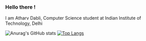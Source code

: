 ### Hello there !
I am Atharv Dabli, Computer Science student at Indian Institute of Technology, Delhi
<!--
**atharvadabli/atharvadabli** is a ✨ _special_ ✨ repository because its `README.md` (this file) appears on your GitHub profile.

Here are some ideas to get you started:

- 🔭 I’m currently working on ...
- 🌱 I’m currently learning ...
- 👯 I’m looking to collaborate on ...
- 🤔 I’m looking for help with ...
- 💬 Ask me about ...
- 📫 How to reach me: ...
- 😄 Pronouns: ...
- ⚡ Fun fact: ...
-->

![Anurag's GitHub stats](https://github-readme-stats.vercel.app/api?username=atharvadabli&show_icons=true&theme=onedark)
[![Top Langs](https://github-readme-stats.vercel.app/api/top-langs/?username=atharvadabli&layout=compact)](https://github.com/anuraghazra/github-readme-stats)

